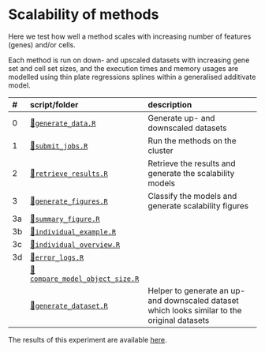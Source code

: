 
# Scalability of methods

Here we test how well a method scales with increasing number of features
(genes) and/or cells.

Each method is run on down- and upscaled datasets with increasing gene
set and cell set sizes, and the execution times and memory usages are
modelled using thin plate regressions splines within a generalised
additivate
model.

| \# | script/folder                                                 | description                                                                                   |
| :- | :------------------------------------------------------------ | :-------------------------------------------------------------------------------------------- |
| 0  | [📄`generate_data.R`](0-generate_data.R)                       | Generate up- and downscaled datasets                                                          |
| 1  | [📄`submit_jobs.R`](1-submit_jobs.R)                           | Run the methods on the cluster                                                                |
| 2  | [📄`retrieve_results.R`](2-retrieve_results.R)                 | Retrieve the results and generate the scalability models                                      |
| 3  | [📄`generate_figures.R`](3-generate_figures.R)                 | Classify the models and generate scalability figures                                          |
| 3a | [📄`summary_figure.R`](3a-summary_figure.R)                    |                                                                                               |
| 3b | [📄`individual_example.R`](3b-individual_example.R)            |                                                                                               |
| 3c | [📄`individual_overview.R`](3c-individual_overview.R)          |                                                                                               |
| 3d | [📄`error_logs.R`](3d-error_logs.R)                            |                                                                                               |
|    | [📄`compare_model_object_size.R`](compare_model_object_size.R) |                                                                                               |
|    | [📄`generate_dataset.R`](generate_dataset.R)                   | Helper to generate an up- and downscaled dataset which looks similar to the original datasets |

The results of this experiment are available
[here](https://github.com/dynverse/dynbenchmark_results/tree/master/05-scaling).
